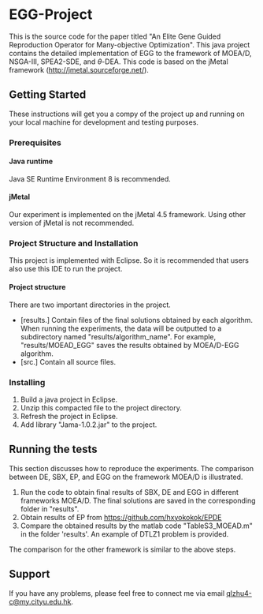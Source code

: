 # EGG-Project

This is the source code for the paper titled "An Elite Gene Guided Reproduction Operator for Many-objective Optimization". This java project contains the detailed implementation of EGG to the framework of MOEA/D, NSGA-III, SPEA2-SDE, and $\theta$-DEA. This code is based on the jMetal framework (http://jmetal.sourceforge.net/).

## Getting Started
These instructions will get you a compy of the project up and running on your local machine for development and testing purposes.

### Prerequisites
#### Java runtime
Java SE Runtime Environment 8 is recommended.

#### jMetal
Our experiment is implemented on the jMetal 4.5 framework. Using other version of jMetal is not recommended.

### Project Structure and Installation
This project is implemented with Eclipse. So it is recommended that users also use this IDE to run the project.

#### Project structure
There are two important directories in the project.
* [results.] Contain files of the final solutions obtained by each algorithm. When running the experiments, the data will be outputted to a subdirectory named "results/algorithm_name". For example, "results/MOEAD_EGG" saves the results obtained by MOEA/D-EGG algorithm.
* [src.] Contain all source files.

### Installing
1. Build a java project in Eclipse.
2. Unzip this compacted file to the project directory.
3. Refresh the project in Eclipse.
4. Add library "Jama-1.0.2.jar" to the project.

## Running the tests
This section discusses how to reproduce the experiments. The comparison between DE, SBX, EP, and EGG on the framework MOEA/D is illustrated.

1. Run the code to obtain final results of SBX, DE and EGG in different frameworks MOEA/D. The final solutions are saved in the corresponding folder in "results".
2. Obtain results of EP from https://github.com/hxyokokok/EPDE
3. Compare the obtained results by the matlab code "TableS3_MOEAD.m" in the folder 'results'. An example of DTLZ1 problem is provided.

The comparison for the other framework is similar to the above steps.

## Support
If you have any problems, please feel free to connect me via email qlzhu4-c@my.cityu.edu.hk.
